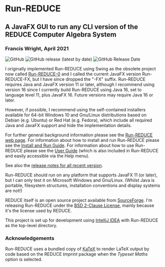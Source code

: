 # Run-REDUCE

## A JavaFX GUI to run any CLI version of the REDUCE Computer Algebra System

### Francis Wright, April 2021

![GitHub](https://img.shields.io/github/license/fjwright/Run-REDUCE)
![GitHub release (latest by date)](https://img.shields.io/github/v/release/fjwright/Run-REDUCE)
![GitHub Release Date](https://img.shields.io/github/release-date/fjwright/Run-REDUCE)

I originally implemented Run-REDUCE using Swing as the obsolete
project now called
[Run-REDUCE-0](https://fjwright.github.io/Run-REDUCE-0/) and I called
the current JavaFX version Run-REDUCE-FX, but I have since dropped the
"-FX" suffix.  Run-REDUCE requires Java and JavaFX version 11 or
later, although I recommend using version 16 since I currently build
Run-REDUCE using Java 16, set to language level 11, plus JavaFX 16.
Future versions may require Java 16 or later.

However, if possible, I recommend using the self-contained installers
available for 64-bit Windows 10 and Gnu/Linux distributions based on
Debian (e.g. Ubuntu) or Red Hat (e.g. Fedora), which include all
required Java and JavaFX support and hide the implementation details.

For further general background information please see the [Run-REDUCE
web page](https://fjwright.github.io/Run-REDUCE/).  For information
about how to install and run Run-REDUCE please see the [Install and
Run Guide](https://fjwright.github.io/Run-REDUCE/InstallAndRun.html).
For information about how to use Run-REDUCE please see the [User
Guide](https://fjwright.github.io/Run-REDUCE/UserGuide.html) (which is
also included in Run-REDUCE and easily accessible via the Help menu).

See also the [release notes for all recent
version](https://github.com/fjwright/Run-REDUCE/releases).

Run-REDUCE should run on any platform that supports JavaFX 11 (or
later), but I can only test it on Microsoft Windows and Gnu/Linux.
(Whilst Java is portable, filesystem structures, installation
conventions and display systems are not!)

REDUCE itself is an open source project available from
[SourceForge](https://sourceforge.net/projects/reduce-algebra/).  I'm
releasing Run-REDUCE under the [BSD 2-Clause License](LICENSE), mainly
because it's the license used by REDUCE.

This project is set up for development using [IntelliJ
IDEA](https://www.jetbrains.com/idea/) with Run-REDUCE as the
top-level directory.


### Acknowledgements

Run-REDUCE uses a bundled copy of [KaTeX](https://katex.org) to render
LaTeX output by code based on the REDUCE *tmprint* package when the
*Typeset Maths* option is selected.
